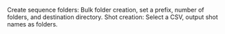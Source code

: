 Create sequence folders: Bulk folder creation, set a prefix, number of folders, and destination directory.
Shot creation: Select a CSV, output shot names as folders.
